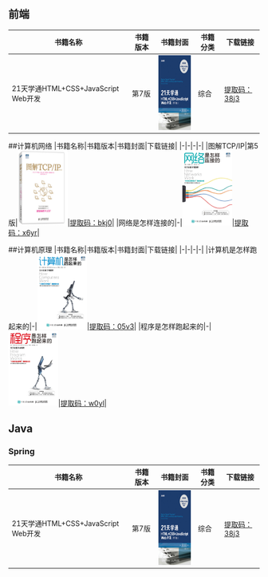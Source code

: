 

## 前端

|书籍名称|书籍版本|书籍封面|书籍分类|下载链接|
|-|-|-|-|-|
|21天学通HTML+CSS+JavaScript Web开发|第7版|<img src="picture/202102241347.jpg" width = "100" height = "150" alt="21天学通HTML+CSS+JavaScript Web开发" align=center/>|综合|[提取码：38j3](https://pan.baidu.com/s/19Ys6k-GnrSRl6a8_BmvoVA)|

##计算机网络
|书籍名称|书籍版本|书籍封面|下载链接|
|-|-|-|-|
|图解TCP/IP|第5版|<img src="picture/202102241402.png" width = "100" height = "150" alt="图解TCP/IP" align=center/>|[提取码：bkj0](https://pan.baidu.com/s/18rbbXVvWJ0mNbmdVCbc85A)|
|网络是怎样连接的|-|<img src="picture/202102241406.jpg" width = "100" height = "150" alt="网络是怎样连接的" align=center/>|[提取码：x6yr](https://pan.baidu.com/s/1ig9GRi9s2kTCL7udgXzOpw)|

##计算机原理
|书籍名称|书籍版本|书籍封面|下载链接|
|-|-|-|-|
|计算机是怎样跑起来的|-|<img src="picture/202102241410.jpg" width = "100" height = "150" alt="计算机是怎样跑起来的" align=center/>|[提取码：05v3](https://pan.baidu.com/s/1e_nUiEwtziWlRrIm4U0JhA)|
|程序是怎样跑起来的|-|<img src="picture/202102241411.jpg" width = "100" height = "150" alt="程序是怎样跑起来的" align=center/>|[提取码：w0yl](https://pan.baidu.com/s/10DG3WLrzYsvLW1e3dZU46A)|

## Java
### Spring
|书籍名称|书籍版本|书籍封面|书籍分类|下载链接|
|-|-|-|-|-|
|21天学通HTML+CSS+JavaScript Web开发|第7版|<img src="picture/202102241347.jpg" width = "100" height = "150" alt="21天学通HTML+CSS+JavaScript Web开发" align=center/>|综合|[提取码：38j3](https://pan.baidu.com/s/19Ys6k-GnrSRl6a8_BmvoVA)|
